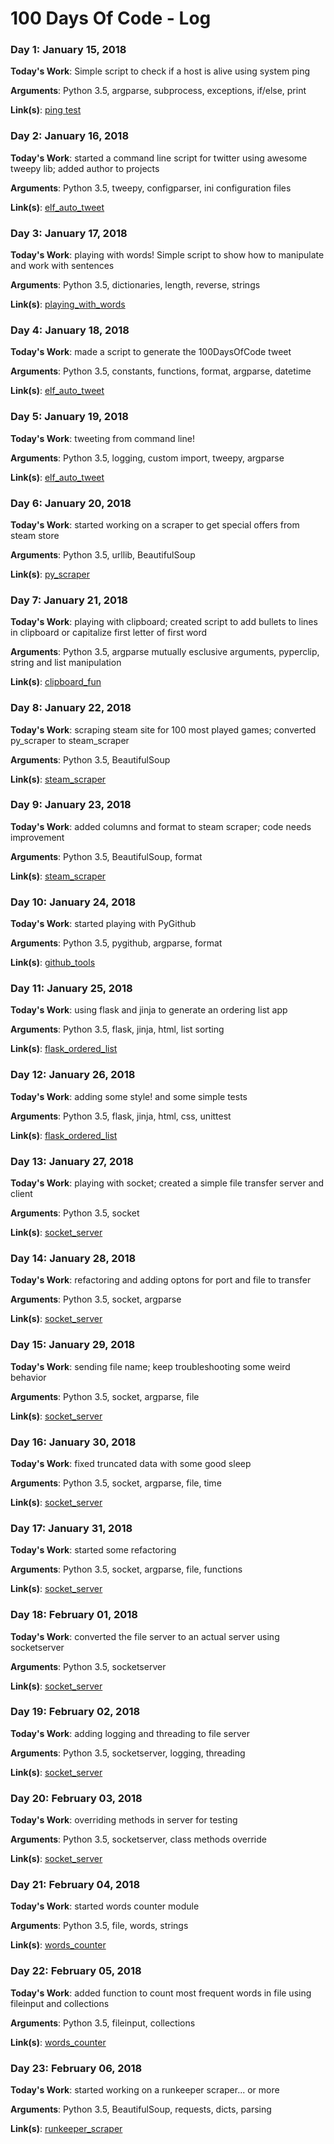 # 100 Days Of Code - Log

### Day 1: January 15, 2018

**Today's Work**: Simple script to check if a host is alive using system ping

**Arguments**: Python 3.5, argparse, subprocess, exceptions, if/else, print

**Link(s)**: [ping test](ping_test)

### Day 2: January 16, 2018

**Today's Work**: started a command line script for twitter using awesome tweepy lib; added author to projects

**Arguments**: Python 3.5, tweepy, configparser, ini configuration files

**Link(s)**: [elf_auto_tweet](elf_auto_tweet)

### Day 3: January 17, 2018

**Today's Work**: playing with words! Simple script to show how to manipulate and work with sentences

**Arguments**: Python 3.5, dictionaries, length, reverse, strings

**Link(s)**: [playing_with_words](playing_with_words)

### Day 4: January 18, 2018

**Today's Work**: made a script to generate the 100DaysOfCode tweet

**Arguments**: Python 3.5, constants, functions, format, argparse, datetime

**Link(s)**: [elf_auto_tweet](elf_auto_tweet)

### Day 5: January 19, 2018

**Today's Work**: tweeting from command line!

**Arguments**: Python 3.5, logging, custom import, tweepy, argparse

**Link(s)**: [elf_auto_tweet](elf_auto_tweet)

### Day 6: January 20, 2018

**Today's Work**: started working on a scraper to get special offers from steam store

**Arguments**: Python 3.5, urllib, BeautifulSoup

**Link(s)**: [py_scraper](py_scraper)

### Day 7: January 21, 2018

**Today's Work**: playing with clipboard;
created script to add bullets to lines in clipboard or capitalize first letter of first word

**Arguments**: Python 3.5, argparse mutually esclusive arguments, pyperclip, string and list manipulation

**Link(s)**: [clipboard_fun](clipboard_fun)

### Day 8: January 22, 2018

**Today's Work**: scraping steam site for 100 most played games; converted py_scraper to steam_scraper

**Arguments**: Python 3.5, BeautifulSoup

**Link(s)**: [steam_scraper](steam_scraper)

### Day 9: January 23, 2018

**Today's Work**: added columns and format to steam scraper; code needs improvement

**Arguments**: Python 3.5, BeautifulSoup, format

**Link(s)**: [steam_scraper](steam_scraper)

### Day 10: January 24, 2018

**Today's Work**: started playing with PyGithub

**Arguments**: Python 3.5, pygithub, argparse, format

**Link(s)**: [github_tools](github_tools)

### Day 11: January 25, 2018

**Today's Work**: using flask and jinja to generate an ordering list app

**Arguments**: Python 3.5, flask, jinja, html, list sorting

**Link(s)**: [flask_ordered_list](flask_ordered_list)

### Day 12: January 26, 2018

**Today's Work**: adding some style! and some simple tests

**Arguments**: Python 3.5, flask, jinja, html, css, unittest

**Link(s)**: [flask_ordered_list](flask_ordered_list)

### Day 13: January 27, 2018

**Today's Work**: playing with socket; created a simple file transfer server and client

**Arguments**: Python 3.5, socket

**Link(s)**: [socket_server](socket_server)

### Day 14: January 28, 2018

**Today's Work**: refactoring and adding optons for port and file to transfer

**Arguments**: Python 3.5, socket, argparse

**Link(s)**: [socket_server](socket_server)

### Day 15: January 29, 2018

**Today's Work**: sending file name; keep troubleshooting some weird behavior

**Arguments**: Python 3.5, socket, argparse, file

**Link(s)**: [socket_server](socket_server)

### Day 16: January 30, 2018

**Today's Work**: fixed truncated data with some good sleep

**Arguments**: Python 3.5, socket, argparse, file, time

**Link(s)**: [socket_server](socket_server)

### Day 17: January 31, 2018

**Today's Work**: started some refactoring

**Arguments**: Python 3.5, socket, argparse, file, functions

**Link(s)**: [socket_server](socket_server)

### Day 18: February 01, 2018

**Today's Work**: converted the file server to an actual server using socketserver

**Arguments**: Python 3.5, socketserver

**Link(s)**: [socket_server](socket_server)

### Day 19: February 02, 2018

**Today's Work**: adding logging and threading to file server

**Arguments**: Python 3.5, socketserver, logging, threading

**Link(s)**: [socket_server](socket_server)

### Day 20: February 03, 2018

**Today's Work**: overriding methods in server for testing

**Arguments**: Python 3.5, socketserver, class methods override

**Link(s)**: [socket_server](socket_server)

### Day 21: February 04, 2018

**Today's Work**: started words counter module

**Arguments**: Python 3.5, file, words, strings

**Link(s)**: [words_counter](words_counter)

### Day 22: February 05, 2018

**Today's Work**: added function to count most frequent words in file using fileinput and collections

**Arguments**: Python 3.5, fileinput, collections

**Link(s)**: [words_counter](words_counter)

### Day 23: February 06, 2018

**Today's Work**: started working on a runkeeper scraper... or more

**Arguments**: Python 3.5, BeautifulSoup, requests, dicts, parsing

**Link(s)**: [runkeeper_scraper](runkeeper_scraper)

